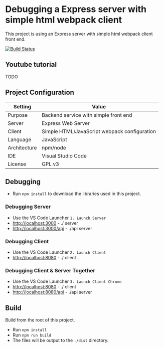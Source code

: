 # Debugging a Express server with simple html webpack client
This project is using an Express server with simple html webpack client front end.

[![Build Status](https://www.travis-ci.org/branflake2267/debugging-express-with-simplehtmlwebpack.svg?branch=master)](https://www.travis-ci.org/branflake2267/debugging-express-with-simplehtmlwebpack)

## Youtube tutorial
TODO

## Project Configuration
| Setting | Value |
| --- | --- |
| Purpose | Backend service with simple front end |
| Server | Express Web Server |
| Client | Simple HTML/JavaScript webpack configuration |
| Language | JavaScript |
| Architecture | npm/node |
| IDE | Visual Studio Code |
| License | GPL v3 |


## Debugging

* Run `npm install` to download the libraries used in this project.

### Debugging Server

* Use the VS Code Launcher `1. Launch Server`
* [http://localhost:3000](http://localhost:3000) - ./ server
* [http://localhost:3000/api](http://localhost:3000/api) - ./api server

### Debugging Client

* Use the VS Code Launcher `2. Launch Client`
* [http://localhost:8080](http://localhost:8080) - ./ client

### Debugging Client & Server Together

* Use the VS Code Launcher `3. Launch Client Chrome`
* [http://localhost:8080](http://localhost:8080) - ./ client
* [http://localhost:8080/api](http://localhost:8080/api) - ./api server



## Build
Build from the root of this project. 

* Run `npm install`
* Run `npm run build`
* The files will be output to the `./dist` directory.